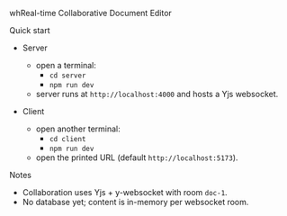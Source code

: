 whReal-time Collaborative Document Editor

Quick start

- Server
  - open a terminal:
    - `cd server`
    - `npm run dev`
  - server runs at `http://localhost:4000` and hosts a Yjs websocket.

- Client
  - open another terminal:
    - `cd client`
    - `npm run dev`
  - open the printed URL (default `http://localhost:5173`).

Notes
- Collaboration uses Yjs + y-websocket with room `doc-1`.
- No database yet; content is in-memory per websocket room.

